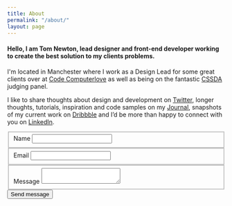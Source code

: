 ```yaml
---
title: About
permalink: "/about/"
layout: page
---
```


#### Hello, I am Tom Newton, lead designer and front-end developer working to create the best solution to my clients problems.

I'm located in Manchester where I work as a Design Lead for some great clients over at [Code Computerlove](https://www.codecomputerlove.com/) as well as being on the fantastic [CSSDA](http://www.cssdesignawards.com/) judging panel.

I like to share thoughts about design and development on [Twitter](https://twitter.com/iamtomnewton), longer thoughts, tutorials, inspiration and code samples on my [Journal](/blog), snapshots of my current work on [Dribbble](https://dribbble.com/iamtomnewton) and I’d be more than happy to connect with you on [LinkedIn](https://uk.linkedin.com/in/tom-newton-089b9970).

<div class="contact">
  <form method="post" class="form" id="contactForm" action="https://formspree.io/hello@iamtomnewton.com">
  <div class="status"></div>

  <fieldset class="form-half">    
    <label for="name">Name</label>
    <input type="text" name="name" id="name" />
  </fieldset>

  <fieldset class="form-half">  
    <label for="email">Email</label>
    <input type="email" name="_replyto" id="email" required />
  </fieldset>

  <fieldset>  
    <label for="message" id="message-label">Message</label>
    <textarea name="message" id="message" required ></textarea>
  </fieldset>

  <input type="text" name="_gotcha" style="display:none" />

  <input type="submit" name="submit" value="Send message" class="submit-button" />
  </form>

</div> <!-- close contact -->
